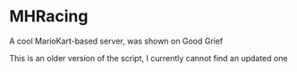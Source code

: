 # MHRacing

A cool MarioKart-based server, was shown on Good Grief

This is an older version of the script, I currently cannot find an updated one
